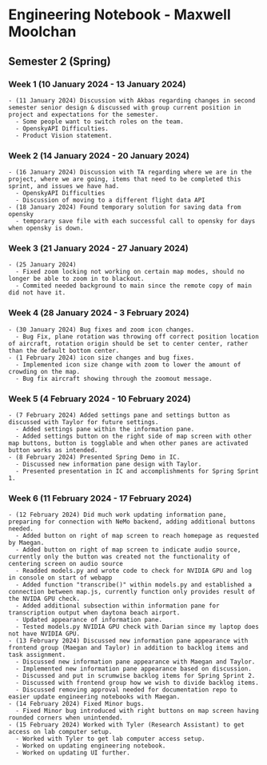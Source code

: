 # Engineering Notebook - Maxwell Moolchan

## Semester 2 (Spring)
### Week 1 (10 January 2024 - 13 January 2024)
    - (11 January 2024) Discussion with Akbas regarding changes in second semester senior design & discussed with group current position in project and expectations for the semester.
      - Some people want to switch roles on the team.
      - OpenskyAPI Difficulties.
      - Product Vision statement.
### Week 2 (14 January 2024 - 20 January 2024)
    - (16 January 2024) Discussion with TA regarding where we are in the project, where we are going, items that need to be completed this sprint, and issues we have had.
      - OpenskyAPI Difficulties
      - Discussion of moving to a different flight data API
    - (18 January 2024) Found temporary solution for saving data from opensky
      - temporary save file with each successful call to opensky for days when opensky is down.
### Week 3 (21 January 2024 - 27 January 2024)
    - (25 January 2024) 
      - Fixed zoom locking not working on certain map modes, should no longer be able to zoom in to blackout.
      - Commited needed background to main since the remote copy of main did not have it.
### Week 4 (28 January 2024 - 3 February 2024)
    - (30 January 2024) Bug fixes and zoom icon changes.
      - Bug Fix, plane rotation was throwing off correct position location of aircraft, rotation origin should be set to center center, rather than the default bottom center.
    - (1 February 2024) icon size changes and bug fixes.
      - Implemented icon size change with zoom to lower the amount of crowding on the map.
      - Bug fix aircraft showing through the zoomout message.
### Week 5 (4 February 2024 - 10 February 2024)
    - (7 February 2024) Added settings pane and settings button as discussed with Taylor for future settings.
      - Added settings pane within the information pane.
      - Added settings button on the right side of map screen with other map buttons, button is togglable and when other panes are activated button works as intended.
    - (8 February 2024) Presented Spring Demo in IC.
      - Discussed new information pane design with Taylor.
      - Presented presentation in IC and accomplishments for Spring Sprint 1.
### Week 6 (11 February 2024 - 17 February 2024)
    - (12 February 2024) Did much work updating information pane, preparing for connection with NeMo backend, adding additional buttons needed.
      - Added button on right of map screen to reach homepage as requested by Maegan.
      - Added button on right of map screen to indicate audio source, currently only the button was created not the functionality of centering screen on audio source
      - Readded models.py and wrote code to check for NVIDIA GPU and log in console on start of webapp
      - Added function "transcribe()" within models.py and established a connection between map.js, currently function only provides result of the NVIDA GPU check.
      - Added additional subsection within information pane for transcription output when daytona beach airport.
      - Updated appearance of information pane.
      - Tested models.py NVIDIA GPU check with Darian since my laptop does not have NVIDIA GPU.
    - (13 February 2024) Discussed new information pane appearance with frontend group (Maegan and Taylor) in addition to backlog items and task assignment.
      - Discussed new information pane appearance with Maegan and Taylor.
      - Implemented new information pane appearance based on discussion.
      - Discussed and put in scrumwise backlog items for Spring Sprint 2.
      - Discussed with frontend group how we wish to divide backlog items.
      - Discussed removing approval needed for documentation repo to easier update engineering notebooks with Maegan.
    - (14 February 2024) Fixed Minor bugs.
      - Fixed Minor bug introduced with right buttons on map screen having rounded corners when unintended.
    - (15 February 2024) Worked with Tyler (Research Assistant) to get access on lab computer setup.
      - Worked with Tyler to get lab computer access setup.
      - Worked on updating engineering notebook.
      - Worked on updating UI further.
